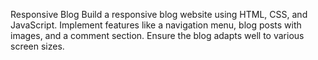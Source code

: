 Responsive Blog
Build a responsive blog website using HTML, CSS, and JavaScript. Implement features like a navigation menu, blog posts with images, and a comment section. Ensure the blog adapts well to various screen sizes.
